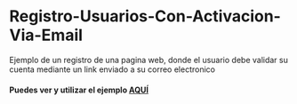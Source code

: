 # Registro-Usuarios-Con-Activacion-Via-Email
Ejemplo de un registro de una pagina web, donde el usuario debe validar su cuenta mediante un link enviado a su correo electronico
<br><h4>Puedes ver y utilizar el ejemplo <a href="http://demos.netosolis.com/confirmacion/">AQUÍ</a></h4>
